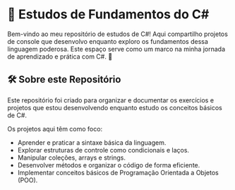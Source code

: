 
# 🎯 Estudos de Fundamentos do C#
Bem-vindo ao meu repositório de estudos de C#! Aqui compartilho projetos de console que desenvolvo enquanto exploro os fundamentos dessa linguagem poderosa. Este espaço serve como um marco na minha jornada de aprendizado e prática com C#. 🚀

## 🛠️ Sobre este Repositório
Este repositório foi criado para organizar e documentar os exercícios e projetos que estou desenvolvendo enquanto estudo os conceitos básicos de C#.

Os projetos aqui têm como foco:

- Aprender e praticar a sintaxe básica da linguagem.
- Explorar estruturas de controle como condicionais e laços.
- Manipular coleções, arrays e strings.
- Desenvolver métodos e organizar o código de forma eficiente.
- Implementar conceitos básicos de Programação Orientada a Objetos (POO).

